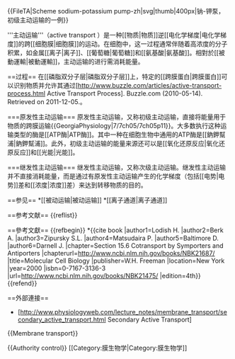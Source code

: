 {{FileTA|Scheme sodium-potassium pump-zh|svg|thumb|400px|钠-钾泵，初级主动运输的一例}}

'''主动运输'''（active transport ）是一种[[物质|物质]]逆[[电化学梯度|电化学梯度]]的跨[[细胞膜|细胞膜]]的运动。在细胞中，这一过程通常伴随着高浓度的分子积累，如金属[[离子|离子]]、[[葡萄糖|葡萄糖]]和[[氨基酸|氨基酸]]。相對於[[被動運輸|被動運輸]]，主动运输的进行需消耗能量。

==过程==
在[[磷脂双分子层|磷脂双分子层]]上，特定的[[跨膜蛋白|跨膜蛋白]]可以识别物质并允许其通过<ref>[http://www.buzzle.com/articles/active-transport-process.html Active Transport Process]. Buzzle.com (2010-05-14). Retrieved on 2011-12-05.</ref>。

===原发性主动运输===
原发性主动运输，又称初级主动运输，直接将能量用于物质的跨膜运输<ref>{{GeorgiaPhysiology|7/7ch05/7ch05p11}}</ref>。大多数执行这种运输类型的酶是[[ATP酶|ATP酶]]。其中一种在细胞生物中通用的ATP酶是[[鈉鉀幫浦|鈉鉀幫浦]]。此外，初级主动运输的能量来源还可以是[[氧化还原反应|氧化还原反应]]和[[光能|光能]]。

===继发性主动运输===
继发性主动运输，又称次级主动运输。继发性主动运输并不直接消耗能量，而是通过有原发性主动运输产生的化学梯度（包括[[电势|电势]]差和[[浓度|浓度]]差）来达到转移物质的目的。

==参见==
*[[被动运输|被动运输]]
*[[离子通道|离子通道]]

==参考文献==
{{reflist}}

==參考文獻==
{{refbegin}}
*{{cite book |author1=Lodish H. |author2=Berk A. |author3=Zipursky S.L. |author4=Matsudaira P. |author5=Baltimore D. |author6=Darnell J. |chapter=Section 15.6 Cotransport by Symporters and Antiporters |chapterurl=http://www.ncbi.nlm.nih.gov/books/NBK21687/ |title=Molecular Cell Biology |publisher=W.H. Freeman |location=New York |year=2000 |isbn=0-7167-3136-3 |url=http://www.ncbi.nlm.nih.gov/books/NBK21475/ |edition=4th}}
{{refend}}

==外部連接==
* [http://www.physiologyweb.com/lecture_notes/membrane_transport/secondary_active_transport.html Secondary Active Transport]

{{Membrane transport}}

{{Authority control}}
[[Category:膜生物学|Category:膜生物学]]